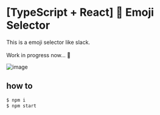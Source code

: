 # [TypeScript + React] :watermelon: Emoji Selector
This is a emoji selector like slack.<br>
<br>
Work in progress now... :muscle:

![image](https://user-images.githubusercontent.com/7352476/87250506-50585880-c4a0-11ea-922d-34bee8516eab.png)

## how to

```bash
$ npm i
$ npm start
```

